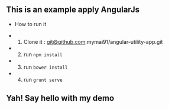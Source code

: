 ## This is an example apply AngularJs

* How to run it

* 1. Clone it : git@github.com:mymai91/angular-utility-app.git

* 2. run ``npm install``
* 3. run ``bower install``
* 4. run ``grunt serve``

## Yah! Say hello with my demo 